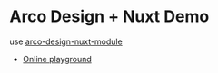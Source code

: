 # Arco Design + Nuxt Demo

use [arco-design-nuxt-module](https://github.com/wiidede/arco-design-nuxt-module)

- [Online playground](https://stackblitz.com/github/wiidede/arco-nuxt-demo?file=pages%2Findex.vue)
